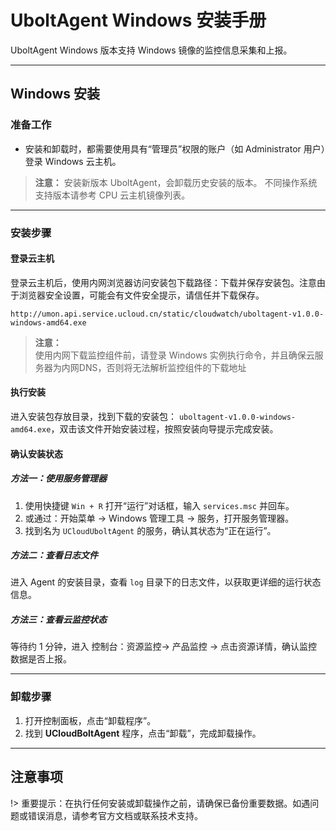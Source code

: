 
# UboltAgent Windows 安装手册

UboltAgent Windows 版本支持 Windows 镜像的监控信息采集和上报。

---

## Windows 安装

### 准备工作

- 安装和卸载时，都需要使用具有“管理员”权限的账户（如 Administrator 用户）登录 Windows 云主机。
> **注意：**
>安装新版本 UboltAgent，会卸载历史安装的版本。
>不同操作系统支持版本请参考 CPU 云主机镜像列表。
---

### 安装步骤

#### 登录云主机

登录云主机后，使用内网浏览器访问安装包下载路径：下载并保存安装包。注意由于浏览器安全设置，可能会有文件安全提示，请信任并下载保存。

```
http://umon.api.service.ucloud.cn/static/cloudwatch/uboltagent-v1.0.0-windows-amd64.exe
```
> **注意：**  
> 使用内网下载监控组件前，请登录 Windows 实例执行命令，并且确保云服务器为内网DNS，否则将无法解析监控组件的下载地址
#### 执行安装

进入安装包存放目录，找到下载的安装包：  `uboltagent-v1.0.0-windows-amd64.exe`，双击该文件开始安装过程，按照安装向导提示完成安装。

#### 确认安装状态

##### 方法一：使用服务管理器

1. 使用快捷键 `Win + R` 打开“运行”对话框，输入 `services.msc` 并回车。
2. 或通过：开始菜单 -> Windows 管理工具 -> 服务，打开服务管理器。
3. 找到名为 `UCloudUboltAgent`  的服务，确认其状态为“正在运行”。

##### 方法二：查看日志文件

进入 Agent 的安装目录，查看 `log` 目录下的日志文件，以获取更详细的运行状态信息。

##### 方法三：查看云监控状态

等待约 1 分钟，进入 控制台：资源监控-> 产品监控 -> 点击资源详情，确认监控数据是否上报。

---

### 卸载步骤

1. 打开控制面板，点击“卸载程序”。
2. 找到 **UCloudBoltAgent** 程序，点击“卸载”，完成卸载操作。

---

## 注意事项
!> 重要提示：在执行任何安装或卸载操作之前，请确保已备份重要数据。如遇问题或错误消息，请参考官方文档或联系技术支持。

